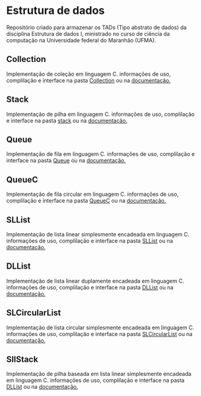 # Estrutura de dados

Repositório criado para armazenar os TADs (Tipo abstrato de dados) da disciplina Estrutura de dados I, ministrado no curso de ciência da computação na Universidade federal do Maranhão (UFMA).

## Collection

Implementação de coleção em linguagem C.
informações de uso, complilação e interface na pasta [Collection](/Collection) ou na [documentação.](Collection/README.md)

## Stack

Implementação de pilha em linguagem C.
informações de uso, complilação e interface na pasta [stack](/stack) ou na [documentação.](Stack/README.md)

## Queue

Implementação de fila em linguagem C.
informações de uso, complilação e interface na pasta [Queue](/Queue) ou na [documentação.](Queue/README.md)

## QueueC

Implementação de fila circular em linguagem C.
informações de uso, complilação e interface na pasta [QueueC](/QueueC) ou na [documentação.](QueueC/README.md)

## SLList

Implementação de lista linear simplesmente encadeada em linguagem C.
informações de uso, complilação e interface na pasta [SLList](/SLList) ou na [documentação.](SLList/README.md)

## DLList

Implementação de lista linear duplamente encadeada em linguagem C.
informações de uso, complilação e interface na pasta [DLList](/DLList) ou na [documentação.](DLList/README.md)

## SLCircularList

Implementação de lista circular simplesmente encadeada em linguagem C.
informações de uso, complilação e interface na pasta [SLCircularList](/SLCircularList) ou na [documentação.](SLCircularList/README.md)

## SllStack

Implementação de pilha baseada em lista linear simplesmente encadeada em linguagem C.
informações de uso, complilação e interface na pasta [DLList](/DLList) ou na [documentação.](DLList/README.md)
